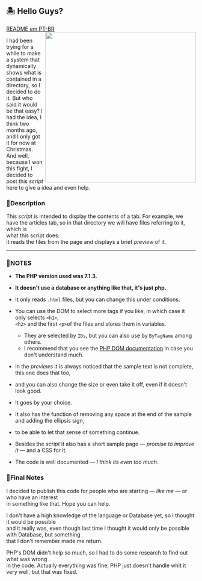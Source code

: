 ## 🏝 **Hello Guys?**
<a href="./Readme - PT-BR.md">README em PT-BR</a><br>
<img src="https://analyticsindiamag.com/wp-content/uploads/2018/12/programming.gif" align="right" width="400">

I had been trying for a while to make a system that dynamically shows what is contained in a directory, so I decided to do it. But who said it would be that easy? 
I had the idea, I think two months ago, and I only got it for now at Christmas.
And well, because I won this fight, I decided to post this <i>script</i> here to give a
idea and even help.

### 📕**Description**
This *script* is intended to display the contents of a tab. For example, we have the articles tab, so in that directory we will have files referring to it, which is  
what this script does:  
it reads the files from the page and displays a brief <i>preview</i> of it.
***
### 📃**NOTES**
- **The PHP version used was 7.1.3.**
- **It doesn't use a database or anything like that, it's just php.**
- It only reads `.html` files, but you can change this under conditions.

- You can use the DOM to select more tags if you like, in which case it only selects `<h1>`,  
`<h2>` and the first `<p>`of the files and stores them in variables.
  - They are selected by `IDs`, but you can also use by `ByTagName` among others.  
  - I recommend that you see the [PHP DOM documentation](https://www.php.net/manual/en/book.dom.php "PHP: DOM - Manual")
  in case you don't understand much.

- In the <i>previews</i> it is always noticed that the sample text is not complete, this one does that too,  
- and you can also change the size or even take it off, even if it doesn't look good.  
- It goes by your choice.

- It also has the function of removing any space at the end of the sample and adding the ellipsis sign,  
- to be able to let that sense of something continue.

- Besides the *script* it also has a short sample page — *promise to improve it* — and a CSS for it.

- The code is well documented — *I think its even too much*.

### 📃**Final Notes**
I decided to publish this code for people who are starting — *like me* — or who have an interest  
in something like that. Hope you can help.

I don't have a high knowledge of the language or Database yet, so I thought it would be possible  
and it really was, even though last time I thought it would only be possible with Database, but something  
that I don't remember made me return.

PHP's DOM didn't help so much, so I had to do some research to find out what was wrong  
in the code. Actually everything was fine, PHP just doesn't handle whit it very well, but that was fixed.
